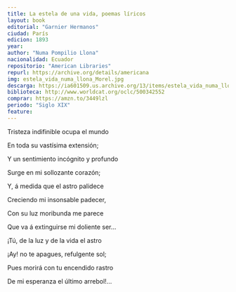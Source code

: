 ```yaml
---
title: La estela de una vida, poemas líricos
layout: book
editorial: "Garnier Hermanos"
ciudad: París
edicion: 1893
year: 
author: "Numa Pompilio Llona"
nacionalidad: Ecuador
repositorio: "American Libraries"
repurl: https://archive.org/details/americana
img: estela_vida_numa_llona_Morel.jpg
descarga: https://ia601509.us.archive.org/13/items/estela_vida_numa_llona_Morel/estela_vida_numa_llona_Morel.pdf
biblioteca: http://www.worldcat.org/oclc/500342552
comprar: https://amzn.to/3449lzl
periodo: "Siglo XIX"
feature: 
---
```

 
Tristeza indifinible ocupa el mundo
 
En toda su vastísima extensión;

Y un sentimiento incógnito y profundo
 
Surge en mi sollozante corazón;
 
Y, á medida que el astro palidece
 
Creciendo mi insonsable padecer,
 
Con su luz moribunda me parece
 
Que va á extinguirse mi doliente ser...
 
¡Tú, de la luz y de la vida el astro
 
¡Ay! no te apagues, refulgente sol;
 
Pues morirá con tu encendido rastro
 
De mi esperanza el último arrebol!...
